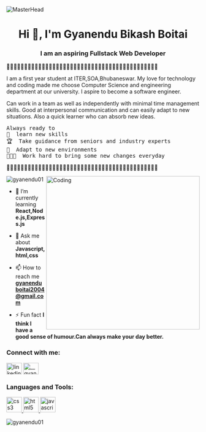 ![MasterHead](https://miro.medium.com/max/1400/0*0O5n9x6pzlJ5qLkC.gif)
<h1 align="center">Hi 👋, I'm Gyanendu Bikash Boitai</h1>
<h3 align="center">I am an aspiring Fullstack Web Developer </h3>
<p>🌟🌟🌟🌟🌟🌟🌟🌟🌟🌟🌟🌟🌟🌟🌟🌟🌟🌟🌟🌟🌟🌟🌟🌟🌟🌟🌟🌟🌟🌟🌟🌟🌟🌟🌟🌟🌟🌟🌟🌟🌟🌟🌟 </p>
<P>I am a first year student at ITER,SOA,Bhubaneswar. My love for technology and coding made me choose Computer Science and engineering department at our university.
I aspire to become a software engineer.

Can work in a team as well as independently with minimal time management skills. Good at interpersonal communication and can easily adapt to new situations. Also a quick learner who can absorb new ideas.</p>
<PRE>Always ready to 
🤹  learn new skills
🏆  Take guidance from seniors and industry experts
🌱  Adapt to new environments
👨🏻‍💻  Work hard to bring some new changes everyday</PRE>
<p>🦖🦖🦖🦖🦖🦖🦖🦖🦖🦖🦖🦖🦖🦖🦖🦖🦖🦖🦖🦖🦖🦖🦖🦖🦖🦖🦖🦖🦖🦖🦖🦖🦖🦖🦖🦖🦖🦖🦖🦖🦖🦖🦖</p>
<img align="right" alt="Coding" width="400" src="https://i.pinimg.com/originals/e4/26/70/e426702edf874b181aced1e2fa5c6cde.gif">
<p align="left"> <img src="https://komarev.com/ghpvc/?username=gyanendu01&label=Profile%20views&color=0e75b6&style=flat" alt="gyanendu01" /> </p>

- 🌱 I’m currently learning **React,Node.js,Express.js**

- 💬 Ask me about **Javascript,html,css**

- 📫 How to reach me **gyanenduboitai2004@gmail.com**

- ⚡ Fun fact **I think I have a good sense of humour.Can always make your day better.**




<h3 align="left">Connect with me:</h3>
<p align="left">
<a href="https://www.linkedin.com/in/gyanendu-bikash-boitai-a91b1b186/" target="blank"><img align="center" src="https://cdn-icons-png.flaticon.com/512/145/145807.png" alt="linkedin.com/in/gyanendu-bikash-boitai-a91b1b186" height="30" width="40" /></a>
<a href="https://instagram.com/__gyanendu__" target="blank"><img align="center" src="https://encrypted-tbn0.gstatic.com/images?q=tbn:ANd9GcQ_s5ulE8O10lNNlCu1zxCqWMsWmZ7UNcHnbP-AKCaFQ3err11uiH94bBJpiOYMFoOHdJM&usqp=CAU" alt="__gyanendu__" height="30" width="40" /></a>
</p>

<h3 align="left">Languages and Tools:</h3>
<p align="left"> <a href="https://www.w3schools.com/css/" target="_blank" rel="noreferrer"> <img src="https://encrypted-tbn0.gstatic.com/images?q=tbn:ANd9GcSOsQHvMo6t_dqg9ykaxlVBr8Lm6cLrkXuopn1e_ZGR_g&s" alt="css3" width="40" height="40"/> </a> <a href="https://www.w3.org/html/" target="_blank" rel="noreferrer"> <img src="https://www.w3.org/TR/2017/WD-html53-20171214/images/HTML5_Logo.png" alt="html5" width="40" height="40"/> </a>  <a href="https://developer.mozilla.org/en-US/docs/Web/JavaScript" target="_blank" rel="noreferrer"> <img src="https://upload.wikimedia.org/wikipedia/commons/thumb/9/99/Unofficial_JavaScript_logo_2.svg/480px-Unofficial_JavaScript_logo_2.svg.png" alt="javascript" width="40" height="40"/> </a> </p>

<p><img align="center" src="https://github-readme-streak-stats.herokuapp.com/?user=gyanendu01&" alt="gyanendu01" /></p>
